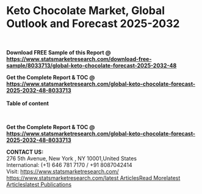 <h1>Keto Chocolate Market, Global Outlook and Forecast 2025-2032</h1><br/><p><strong>Download FREE Sample of this Report @ <a href="https://www.statsmarketresearch.com/download-free-sample/8033713/global-keto-chocolate-forecast-2025-2032-48">https://www.statsmarketresearch.com/download-free-sample/8033713/global-keto-chocolate-forecast-2025-2032-48</a></strong></p><div><b>Get the Complete Report & TOC @ <a href="https://www.statsmarketresearch.com/global-keto-chocolate-forecast-2025-2032-48-8033713">https://www.statsmarketresearch.com/global-keto-chocolate-forecast-2025-2032-48-8033713</a></b></div><br><b>Table of content</b><p><br><div><b>Get the Complete Report & TOC @ <a href="https://www.statsmarketresearch.com/global-keto-chocolate-forecast-2025-2032-48-8033713">https://www.statsmarketresearch.com/global-keto-chocolate-forecast-2025-2032-48-8033713</a></b></div></p> <b>CONTACT US:</b><br>276 5th Avenue, New York , NY 10001,United States<br>International: (+1) 646 781 7170 / +91 8087042414<br>Visit: <a href="https://www.statsmarketresearch.com/">https://www.statsmarketresearch.com/</a><br><a href="https://gyeongbokgung.com">https://www.statsmarketresearch.com/</a><a href="https://hallyeomaritime.com">latest Articles</a><a href="https://jingwansa.com">Read More</a><a href=https://nguoiviet.jp/">latest Articles</a><a href="https://www.intelmarketresearch.com/">latest Publications</a>
